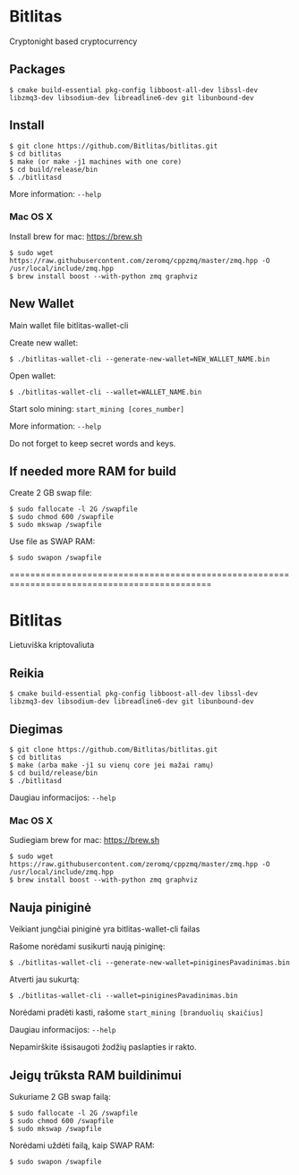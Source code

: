 # Bitlitas

Cryptonight based cryptocurrency

## Packages

```console
$ cmake build-essential pkg-config libboost-all-dev libssl-dev libzmq3-dev libsodium-dev libreadline6-dev git libunbound-dev
```
## Install

```console
$ git clone https://github.com/Bitlitas/bitlitas.git
$ cd bitlitas
$ make (or make -j1 machines with one core)
$ cd build/release/bin
$ ./bitlitasd
```

More information: `--help`

### Mac OS X
Install brew for mac: https://brew.sh

```console
$ sudo wget https://raw.githubusercontent.com/zeromq/cppzmq/master/zmq.hpp -O /usr/local/include/zmq.hpp
$ brew install boost --with-python zmq graphviz
```

## New Wallet

Main wallet file bitlitas-wallet-cli

Create new wallet:
```console
$ ./bitlitas-wallet-cli --generate-new-wallet=NEW_WALLET_NAME.bin
 ```

Open wallet:
```console
$ ./bitlitas-wallet-cli --wallet=WALLET_NAME.bin
```

Start solo mining: `start_mining [cores_number]`

More information: `--help`

Do not forget to keep secret words and keys.

## If needed more RAM for build

Create 2 GB swap file:
```console
$ sudo fallocate -l 2G /swapfile
$ sudo chmod 600 /swapfile
$ sudo mkswap /swapfile
```
Use file as SWAP RAM:
```console
$ sudo swapon /swapfile
```

=============================================================================================

# Bitlitas

Lietuviška kriptovaliuta

## Reikia

```console
$ cmake build-essential pkg-config libboost-all-dev libssl-dev libzmq3-dev libsodium-dev libreadline6-dev git libunbound-dev
```
## Diegimas

```console
$ git clone https://github.com/Bitlitas/bitlitas.git
$ cd bitlitas
$ make (arba make -j1 su vienų core jei mažai ramų)
$ cd build/release/bin
$ ./bitlitasd
```

Daugiau informacijos: `--help`

### Mac OS X
Sudiegiam brew for mac: https://brew.sh

```console
$ sudo wget https://raw.githubusercontent.com/zeromq/cppzmq/master/zmq.hpp -O /usr/local/include/zmq.hpp
$ brew install boost --with-python zmq graphviz
```

## Nauja piniginė

Veikiant jungčiai piniginė yra bitlitas-wallet-cli failas

Rašome norėdami susikurti naują piniginę:
```console
$ ./bitlitas-wallet-cli --generate-new-wallet=piniginesPavadinimas.bin
 ```

Atverti jau sukurtą:
```console
$ ./bitlitas-wallet-cli --wallet=piniginesPavadinimas.bin
```

Norėdami pradėti kasti, rašome `start_mining [branduolių skaičius]`

Daugiau informacijos: `--help`

Nepamirškite išsisaugoti žodžių paslapties ir rakto.

## Jeigų trūksta RAM buildinimui

Sukuriame 2 GB swap failą:
```console
$ sudo fallocate -l 2G /swapfile
$ sudo chmod 600 /swapfile
$ sudo mkswap /swapfile
```
Norėdami uždėti failą, kaip SWAP RAM:
```console
$ sudo swapon /swapfile
```
